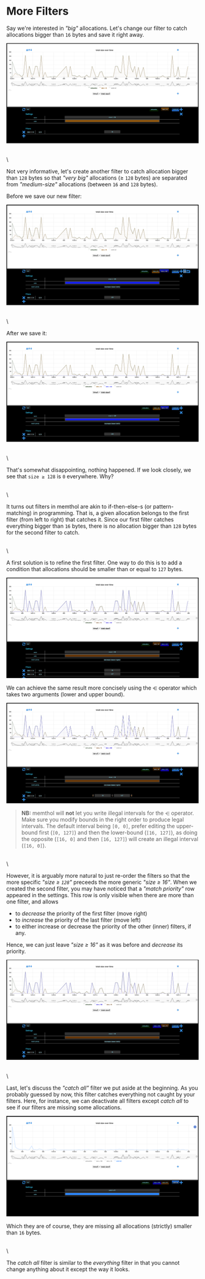 # More Filters

<!-- 

colors:

- exhaustive: 002C01
- size ≥ 16: 763E01
- size ≥ 128: 0022DF
 -->

Say we're interested in *"big"* allocations. Let's change our filter to catch allocations bigger
than `16` bytes and save it right away.

![](filters_pics/more_filters_1.png)

\
\

Not very informative, let's create another filter to catch allocation bigger than `128` bytes so
that *"very big"* allocations (≥ `128` bytes) are separated from *"medium-size"* allocations
(between `16` and `128` bytes).

Before we save our new filter:

![](filters_pics/more_filters_2.png)

\
\

After we save it:

![](filters_pics/more_filters_3.png)

\
\

That's somewhat disappointing, nothing happened. If we look closely, we see that `size ≥ 128` is `0`
everywhere. Why?

\
\

It turns out filters in memthol are akin to if-then-else-s (or pattern-matching) in programming.
That is, a given allocation belongs to the first filter (from left to right) that catches it. Since
our first filter catches everything bigger than `16` bytes, there is no allocation bigger than `128`
bytes for the second filter to catch.

\
\

A first solution is to refine the first filter. One way to do this is to add a condition that
allocations should be smaller than or equal to `127` bytes.

![](filters_pics/more_filters_4.png)

We can achieve the same result more concisely using the `⋲` operator which takes two arguments
(lower and upper bound).

![](filters_pics/more_filters_5.png)

> **NB:** memthol will **not** let you write illegal intervals for the `⋲` operator. Make sure you
> modify bounds in the right order to produce legal intervals. The default interval being `[0, 0]`,
> prefer editing the upper-bound first (`[0, 127]`) and then the lower-bound (`[16, 127]`), as doing
> the opposite (`[16, 0]` and then `[16, 127]`) will create an illegal interval (`[16, 0]`).

\
\

However, it is arguably more natural to just re-order the filters so that the more specific *"size ≥
`128`"* preceeds the more generic *"size ≥ 16"*. When we created the second filter, you may have
noticed that a *"match priority"* row appeared in the settings. This row is only visible when there
are more than one filter, and allows

- to *decrease* the priority of the first filter (move right)
- to *increase* the priority of the last filter (move left)
- to either increase or decrease the priority of the other (inner) filters, if any.

Hence, we can just leave *"size ≥ 16"* as it was before and *decrease* its priority.

![](filters_pics/more_filters_6.png)

\
\

Last, let's discuss the *"catch all"* filter we put aside at the beginning. As you probably guessed
by now, this filter catches everything not caught by your filters. Here, for instance, we can
deactivate all filters except *catch all* to see if our filters are missing some allocations.

![](filters_pics/more_filters_7.png)

Which they are of course, they are missing all allocations (strictly) smaller than `16` bytes.

\
\

The *catch all* filter is similar to the *everything* filter in that you cannot change anything
about it except the way it looks.
